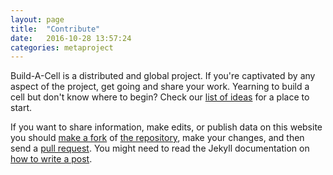 ```yaml
---
layout: page
title:  "Contribute"
date:   2016-10-28 13:57:24
categories: metaproject
---
```


Build-A-Cell is a distributed and global project. If you're captivated by any aspect of the project, get going and share your work. Yearning to build a cell but don't know where to begin? Check our <a href="#">list of ideas</a> for a place to start.

If you want to share information, make edits, or publish data on this website you should <a href="https://help.github.com/articles/fork-a-repo/">make a fork</a> of <a href="https://github.com/BuildACell/engineering">the repository</a>, make your changes, and then send a <a href="https://help.github.com/articles/about-pull-requests/">pull request</a>. You might need to read the Jekyll documentation on <a href="https://jekyllrb.com/docs/posts/">how to write a post</a>.